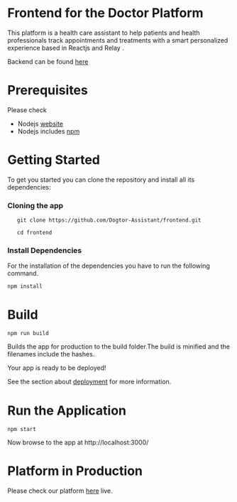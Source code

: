# Frontend for the Doctor Platform

This platform is a health care assistant to help patients and health professionals track appointments and treatments with a smart personalized experience based in Reactjs and Relay .

Backend can be found [here](https://github.com/Dogtor-Assistant/backend)

# Prerequisites

Please check

* Nodejs [website](https://nodejs.org/en/)
* Nodejs includes [npm](https://www.npmjs.com/)

# Getting Started

To get you started you can clone the repository and install all its dependencies:

### Cloning the app 

```
   git clone https://github.com/Dogtor-Assistant/frontend.git 

   cd frontend
```

### Install Dependencies

For the installation of the dependencies you have to run the following command.

```npm install ```

# Build

```npm run build```

Builds the app for production to the build folder.The build is minified and the filenames include the hashes.

Your app is ready to be deployed!

See the section about [deployment](https://create-react-app.dev/docs/deployment/) for more information.

# Run the Application

```npm start ```

Now browse to the app at http://localhost:3000/

# Platform in Production 

Please check our platform [here](https://dogtor.xyz/) live.
